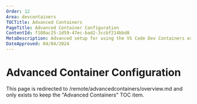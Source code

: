 ```yaml
---
Order: 12
Area: devcontainers
TOCTitle: Advanced Containers
PageTitle: Advanced Container Configuration
ContentId: f180ac25-1d59-47ec-bad2-3ccbf214bbd8
MetaDescription: Advanced setup for using the VS Code Dev Containers extension
DateApproved: 04/04/2024
---
```

# Advanced Container Configuration

This page is redirected to /remote/advancedcontainers/overview.md and only exists to keep the "Advanced Containers" TOC item.
